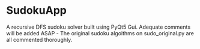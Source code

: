 # SudokuApp
A recursive DFS sudoku solver built using PyQt5 Gui.
Adequate comments will be added ASAP - The original sudoku algoithms on sudo_original.py are all commented thoroughly.
